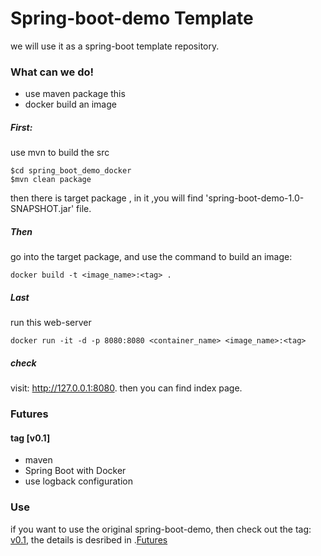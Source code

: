 # Spring-boot-demo Template

we will use it as a spring-boot template repository.

### What can we do!

- use maven package this
- docker build an image

##### First:

use mvn to build the src

```
$cd spring_boot_demo_docker
$mvn clean package
```

then there is target package , in it ,you will find 'spring-boot-demo-1.0-SNAPSHOT.jar'
file.

##### Then
go into the target package, and use the command to build an image:

```
docker build -t <image_name>:<tag> .
```

##### Last 

run this web-server
 
```
docker run -it -d -p 8080:8080 <container_name> <image_name>:<tag>
```

##### check
 
visit: http://127.0.0.1:8080. then you can find index page.



### Futures

#### tag [v0.1]
- maven 
- Spring Boot with Docker
- use logback configuration







### Use

if you want to use the original spring-boot-demo, then check out the tag: [v0.1](https://github.com/DemonZSD/spring_boot_demo_docker/tree/v0.1),
the details is desribed in .[Futures](#Futures)



